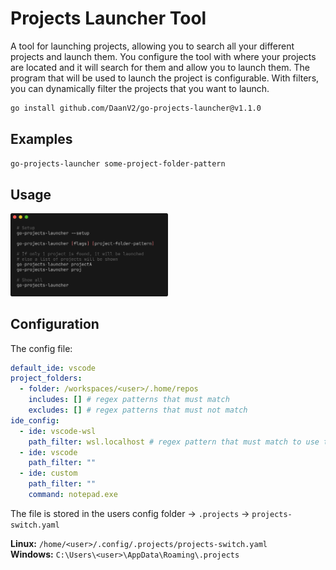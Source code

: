 # Projects Launcher Tool

A tool for launching projects, allowing you to search all your different projects and launch them. You configure the tool with where your projects are located and it will search for them and allow you to launch them. The program that will be used to launch the project is configurable. With filters, you can dynamically filter the projects that you want to launch.

```bash
go install github.com/DaanV2/go-projects-launcher@v1.1.0
```

## Examples

```bash
go-projects-launcher some-project-folder-pattern
```

## Usage

<img src="./docs/assets/example.png" width=50%>

## Configuration

The config file:

```yaml
default_ide: vscode
project_folders:
  - folder: /workspaces/<user>/.home/repos
    includes: [] # regex patterns that must match
    excludes: [] # regex patterns that must not match
ide_config:
  - ide: vscode-wsl
    path_filter: wsl.localhost # regex pattern that must match to use this ide
  - ide: vscode
    path_filter: ""
  - ide: custom
    path_filter: ""
    command: notepad.exe
```

The file is stored in the users config folder -> `.projects` -> `projects-switch.yaml`

**Linux:** `/home/<user>/.config/.projects/projects-switch.yaml`  
**Windows:** `C:\Users\<user>\AppData\Roaming\.projects`  

